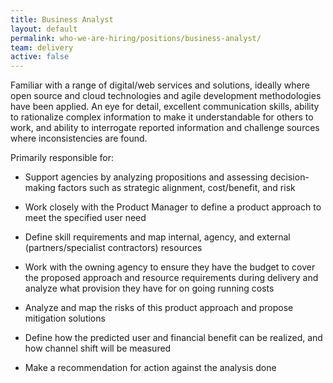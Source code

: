 ```yaml
---
title: Business Analyst
layout: default
permalink: who-we-are-hiring/positions/business-analyst/
team: delivery
active: false
---
```


Familiar with a range of digital/web services and solutions, ideally
where open source and cloud technologies and agile development
methodologies have been applied. An eye for detail, excellent
communication skills, ability to rationalize complex information to make
it understandable for others to work, and ability to interrogate
reported information and challenge sources where inconsistencies are
found.

Primarily responsible for:

-   Support agencies by analyzing propositions and assessing
decision-making factors such as strategic alignment, cost/benefit,
and risk

-   Work closely with the Product Manager to define a product approach
to meet the specified user need

-   Define skill requirements and map internal, agency, and external
(partners/specialist contractors) resources

-   Work with the owning agency to ensure they have the budget to cover
the proposed approach and resource requirements during delivery
and analyze what provision they have for on going running costs

-   Analyze and map the risks of this product approach and propose
mitigation solutions

-   Define how the predicted user and financial benefit can be realized,
and how channel shift will be measured

-   Make a recommendation for action against the analysis done
